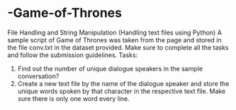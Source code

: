 # -Game-of-Thrones
File Handling and String Manipulation (Handling text files using Python)
A sample script of Game of Thrones was taken from the page and stored in the file conv.txt
in the dataset provided. Make sure to complete all the tasks and follow the submission
guidelines.
Tasks:
1. Find out the number of unique dialogue speakers in the sample conversation?
2. Create a new text file by the name of the dialogue speaker and store the unique words
spoken by that character in the respective text file. Make sure there is only one word
every line.
